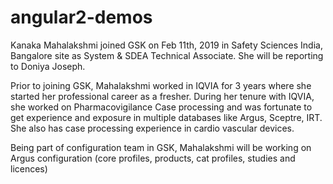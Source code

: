 # angular2-demos

Kanaka Mahalakshmi joined GSK on Feb 11th, 2019 in Safety Sciences India, Bangalore site as System & SDEA Technical Associate. She will be reporting to Doniya Joseph. 

Prior to joining GSK, Mahalakshmi worked in IQVIA for 3 years where she started her professional career as a fresher. During her tenure with IQVIA, she worked on Pharmacovigilance Case processing and was fortunate to get experience and exposure in multiple databases like Argus, Sceptre, IRT. She also has case processing experience in cardio vascular devices.

Being part of configuration team in GSK, Mahalakshmi will be working on Argus configuration (core profiles, products, cat profiles, studies and licences)
